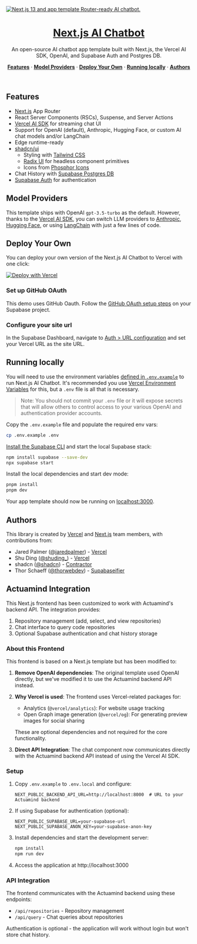 <a href="https://chat.vercel.ai/">
  <img alt="Next.js 13 and app template Router-ready AI chatbot." src="https://chat.vercel.ai/opengraph-image.png" />
  <h1 align="center">Next.js AI Chatbot</h1>
</a>

<p align="center">
  An open-source AI chatbot app template built with Next.js, the Vercel AI SDK, OpenAI, and Supabase Auth and Postgres DB.
</p>

<p align="center">
  <a href="#features"><strong>Features</strong></a> ·
  <a href="#model-providers"><strong>Model Providers</strong></a> ·
  <a href="#deploy-your-own"><strong>Deploy Your Own</strong></a> ·
  <a href="#running-locally"><strong>Running locally</strong></a> ·
  <a href="#authors"><strong>Authors</strong></a>
</p>
<br/>

## Features

- [Next.js](https://nextjs.org) App Router
- React Server Components (RSCs), Suspense, and Server Actions
- [Vercel AI SDK](https://sdk.vercel.ai/docs) for streaming chat UI
- Support for OpenAI (default), Anthropic, Hugging Face, or custom AI chat models and/or LangChain
- Edge runtime-ready
- [shadcn/ui](https://ui.shadcn.com)
  - Styling with [Tailwind CSS](https://tailwindcss.com)
  - [Radix UI](https://radix-ui.com) for headless component primitives
  - Icons from [Phosphor Icons](https://phosphoricons.com)
- Chat History with [Supabase Postgres DB](https://supabase.com)
- [Supabase Auth](https://supabase.com/auth) for authentication

## Model Providers

This template ships with OpenAI `gpt-3.5-turbo` as the default. However, thanks to the [Vercel AI SDK](https://sdk.vercel.ai/docs), you can switch LLM providers to [Anthropic](https://anthropic.com), [Hugging Face](https://huggingface.co), or using [LangChain](https://js.langchain.com) with just a few lines of code.

## Deploy Your Own

You can deploy your own version of the Next.js AI Chatbot to Vercel with one click:

[![Deploy with Vercel](https://vercel.com/button)](https://vercel.com/new/clone?repository-url=https%3A%2F%2Fgithub.com%2Fsupabase-community%2Fvercel-ai-chatbot&env=OPENAI_API_KEY&envDescription=You%20must%20first%20activate%20a%20Billing%20Account%20here%3A%20https%3A%2F%2Fplatform.openai.com%2Faccount%2Fbilling%2Foverview&envLink=https%3A%2F%2Fplatform.openai.com%2Faccount%2Fapi-keys&project-name=vercel-ai-chatbot-with-supabase&repository-name=vercel-ai-chatbot-with-supabase&integration-ids=oac_VqOgBHqhEoFTPzGkPd7L0iH6&external-id=https%3A%2F%2Fgithub.com%2Fsupabase-community%2Fvercel-ai-chatbot%2Ftree%2Fmain)

### Set up GitHub OAuth

This demo uses GitHub Oauth. Follow the [GitHub OAuth setup steps](https://supabase.com/docs/guides/auth/social-login/auth-github) on your Supabase project.

### Configure your site url

In the Supabase Dashboard, navigate to [Auth > URL configuration](https://app.supabase.com/project/_/auth/url-configuration) and set your Vercel URL as the site URL.

## Running locally

You will need to use the environment variables [defined in `.env.example`](.env.example) to run Next.js AI Chatbot. It's recommended you use [Vercel Environment Variables](https://vercel.com/docs/concepts/projects/environment-variables) for this, but a `.env` file is all that is necessary.

> Note: You should not commit your `.env` file or it will expose secrets that will allow others to control access to your various OpenAI and authentication provider accounts.

Copy the `.env.example` file and populate the required env vars:

```bash
cp .env.example .env
```

[Install the Supabase CLI](https://supabase.com/docs/guides/cli) and start the local Supabase stack:

```bash
npm install supabase --save-dev
npx supabase start
```

Install the local dependencies and start dev mode:

```bash
pnpm install
pnpm dev
```

Your app template should now be running on [localhost:3000](http://localhost:3000/).

## Authors

This library is created by [Vercel](https://vercel.com) and [Next.js](https://nextjs.org) team members, with contributions from:

- Jared Palmer ([@jaredpalmer](https://twitter.com/jaredpalmer)) - [Vercel](https://vercel.com)
- Shu Ding ([@shuding\_](https://twitter.com/shuding_)) - [Vercel](https://vercel.com)
- shadcn ([@shadcn](https://twitter.com/shadcn)) - [Contractor](https://shadcn.com)
- Thor Schaeff ([@thorwebdev](https://twitter.com/thorwebdev)) - [Supabaseifier](https://thor.bio)

## Actuamind Integration

This Next.js frontend has been customized to work with Actuamind's backend API. The integration provides:

1. Repository management (add, select, and view repositories)
2. Chat interface to query code repositories
3. Optional Supabase authentication and chat history storage

### About this Frontend

This frontend is based on a Next.js template but has been modified to:

1. **Remove OpenAI dependencies**: The original template used OpenAI directly, but we've modified it to use the Actuamind backend API instead.

2. **Why Vercel is used**: The frontend uses Vercel-related packages for:
   - Analytics (`@vercel/analytics`): For website usage tracking
   - Open Graph image generation (`@vercel/og`): For generating preview images for social sharing
   
   These are optional dependencies and not required for the core functionality.

3. **Direct API Integration**: The chat component now communicates directly with the Actuamind backend API instead of using the Vercel AI SDK.

### Setup

1. Copy `.env.example` to `.env.local` and configure:
   ```
   NEXT_PUBLIC_BACKEND_API_URL=http://localhost:8000  # URL to your Actuamind backend
   ```

2. If using Supabase for authentication (optional):
   ```
   NEXT_PUBLIC_SUPABASE_URL=your-supabase-url
   NEXT_PUBLIC_SUPABASE_ANON_KEY=your-supabase-anon-key
   ```

3. Install dependencies and start the development server:
   ```bash
   npm install
   npm run dev
   ```

4. Access the application at http://localhost:3000

### API Integration

The frontend communicates with the Actuamind backend using these endpoints:

- `/api/repositories` - Repository management
- `/api/query` - Chat queries about repositories

Authentication is optional - the application will work without login but won't store chat history.
